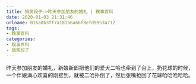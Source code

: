 ```yaml
---
title: 搞笑段子->昨天参加朋友的婚礼 | 糗事百科
date: 2020-01-03 21:31:46
urlname: 016a0b3ff7a181a6a66f8efd9953a712
tags: 
- 糗事百科
categories:
- 糗事百科
- 搞笑段子
---
```

昨天参加朋友的婚礼，新娘新郎把他们的爱犬二哈也牵到了台上，扔花球的时候，一个伴娘满心欢喜的刚接到，就被二哈扑倒了，然后张嘴抢回了花球哈哈哈哈哈。



